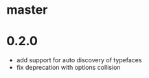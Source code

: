 # master

# 0.2.0

* add support for auto discovery of typefaces
* fix deprecation with options collision
